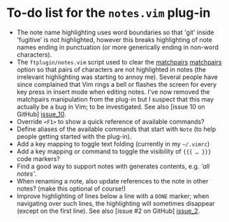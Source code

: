 # To-do list for the `notes.vim` plug-in

 * The note name highlighting uses word boundaries so that 'git' inside 'fugitive' is not highlighted, however this breaks highlighting of note names ending in punctuation (or more generically ending in non-word characters).
 * The `ftplugin/notes.vim` script used to clear the [matchpairs] [matchpairs] option so that pairs of characters are not highlighted in notes (the irrelevant highlighting was starting to annoy me). Several people have since complained that Vim rings a bell or flashes the screen for every key press in insert mode when editing notes. I've now removed the matchpairs manipulation from the plug-in but I suspect that this may actually be a bug in Vim; to be investigated. See also [issue 10 on GitHub] [issue_10].
 * Override `<F1>` to show a quick reference of available commands?
 * Define aliases of the available commands that start with `Note` (to help people getting started with the plug-in).
 * Add a key mapping to toggle text folding (currently in my `~/.vimrc`)
 * Add a key mapping or command to toggle the visibility of `{{{ … }}}` code markers?
 * Find a good way to support notes with generates contents, e.g. *'all notes'*.
 * When renaming a note, also update references to the note in other notes? (make this optional of course!)
 * Improve highlighting of lines below a line with a `DONE` marker; when navigating over such lines, the highlighting will sometimes disappear (except on the first line). See also [issue #2 on GitHub] [issue_2].

[issue_2]: https://github.com/xolox/vim-notes/issues/2
[issue_10]: https://github.com/xolox/vim-notes/issues/10
[matchpairs]: http://vimdoc.sourceforge.net/htmldoc/options.html#%27matchpairs%27
